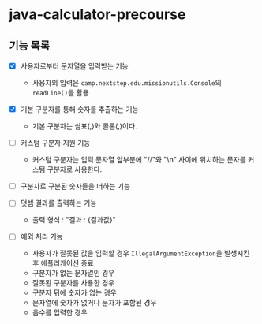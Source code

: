 # java-calculator-precourse

## 기능 목록

- [x] 사용자로부터 문자열을 입력받는 기능
    - 사용자의 입력은 `camp.nextstep.edu.missionutils.Console`의 `readLine()`을 활용


- [x] 기본 구분자를 통해 숫자를 추출하는 기능
    - 기본 구분자는 쉼표(,)와 콜론(,)이다.


- [ ] 커스텀 구분자 지원 기능
    - 커스텀 구분자는 입력 문자열 앞부분에 "//"와 "\n" 사이에 위치하는 문자를 커스텀 구분자로 사용한다.


- [ ] 구분자로 구분된 숫자들을 더하는 기능


- [ ] 덧셈 결과를 출력하는 기능
    - 출력 형식 : "결과 : {결과값}"


- [ ] 예외 처리 기능
    - 사용자가 잘못된 값을 입력할 경우 `IllegalArgumentException`을 발생시킨 후 애플리케이션 종료
    - 구분자가 없는 문자열인 경우
    - 잘못된 구분자를 사용한 경우
    - 구분자 뒤에 숫자가 없는 경우
    - 문자열에 숫자가 없거나 문자가 포함된 경우
    - 음수를 입력한 경우